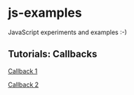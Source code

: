 # js-examples
JavaScript experiments and examples :-)



## Tutorials: Callbacks

[Callback 1](https://www.sitepoint.com/callbacks-javascript/)

[Callback 2](http://recurial.com/programming/understanding-callback-functions-in-javascript/)
